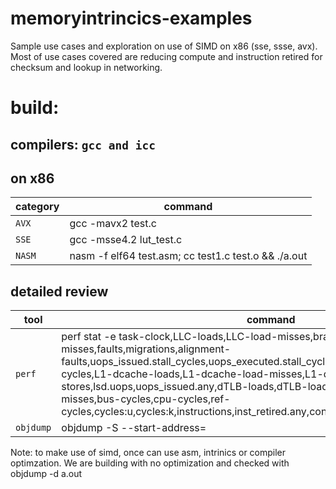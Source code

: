 # memoryintrincics-examples

Sample use cases and exploration on use of SIMD on x86 (sse, ssse, avx). Most of use cases covered are reducing compute and instruction retired for checksum and lookup in networking.

# build:

## compilers: `gcc and icc`

## on x86
| category | command |
| -- | -- |
| `AVX` | gcc -mavx2 test.c |
| `SSE` | gcc -msse4.2 lut_test.c |
| `NASM` | nasm -f elf64 test.asm; cc test1.c test.o && ./a.out |


## detailed review
| tool | command |
| -- | -- |
| `perf` | perf stat -e task-clock,LLC-loads,LLC-load-misses,branches,branch-misses,faults,migrations,alignment-faults,uops_issued.stall_cycles,uops_executed.stall_cycles,uops_retired.stall_cycles,bus-cycles,L1-dcache-loads,L1-dcache-load-misses,L1-dcache-stores,lsd.uops,uops_issued.any,dTLB-loads,dTLB-load-misses,dTLB-prefetch-misses,bus-cycles,cpu-cycles,ref-cycles,cycles:u,cycles:k,instructions,inst_retired.any,context-switches,cpu-migrations |
| `objdump` | objdump -S --start-address=<address of binary> <binary> |



Note: to make use of simd, once can use asm, intrinics or compiler optimzation. We are building with no optimization and checked with objdump -d a.out
